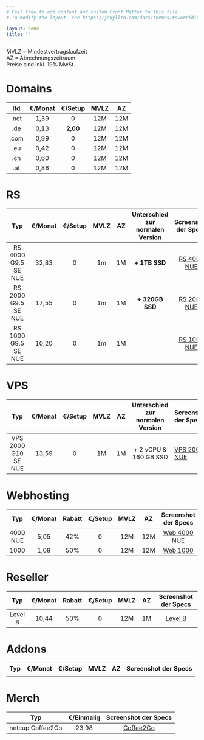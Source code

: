 ```yaml
---
# Feel free to add content and custom Front Matter to this file.
# To modify the layout, see https://jekyllrb.com/docs/themes/#overriding-theme-defaults

layout: home
title: ""
---
```


MVLZ = Mindestvertragslaufzeit   
AZ = Abrechnungszeitraum  
Preise sind inkl. 19% MwSt.  

Domains
===
|  ltd  | €/Monat | €/Setup  | MVLZ  |  AZ   |
| :---: | :-----: | :------: | :---: | :---: |
| .net  |  1,39   |    0     |  12M  |  12M  |
|  .de  |  0,13   | **2,00** |  12M  |  12M  |
| .com  |  0,99   |    0     |  12M  |  12M  |
|  .eu  |  0,42   |    0     |  12M  |  12M  |
|  .ch  |  0,60   |    0     |  12M  |  12M  |
|  .at  |  0,86   |    0     |  12M  |  12M  |


RS
===
|         Typ         | €/Monat | €/Setup | MVLZ  |  AZ   | Unterschied zur normalen Version |         Screenshot der Specs          |
| :-----------------: | :-----: | :-----: | :---: | :---: | :------------------------------: | :-----------------------------------: |
| RS 4000 G9.5 SE NUE |  32,83  |    0    |  1m   |  1M   |          **+ 1TB SSD**           | [RS 4000 NUE](/images/rs4000nue.jpeg) |
| RS 2000 G9.5 SE NUE |  17,55  |    0    |  1m   |  1M   |         **+ 320GB SSD**          | [RS 2000 NUE](/images/rs2000nue.jpeg) |
| RS 1000 G9.5 SE NUE |  10,20  |    0    |  1m   |  1M   |                                  |  [RS 1000 NUE](/images/rs1000.jpeg)   |

 
 
VPS
===
|         Typ         | €/Monat | €/Setup | MVLZ  |  AZ   | Unterschied zur normalen Version | Screenshot der Specs                    |
| :-----------------: | :-----: | :-----: | :---: | :---: | :------------------------------: | :-------------------------------------- |
| VPS 2000 G10 SE NUE |  13,59  |    0    |  1M   |  1M   |      + 2 vCPU & 160 GB SSD       | [VPS 2000 NUE](/images/vps2000nue.jpeg) |


Webhosting
===
|   Typ    | €/Monat | Rabatt | €/Setup | MVLZ  |  AZ   |          Screenshot der Specs          |
| :------: | :-----: | :----: | :-----: | :---: | :---: | :------------------------------------: |
| 4000 NUE |  5,05   |  42%   |    0    |  12M  |  12M  | [Web 4000 NUE](/images/ws4000nue.jpeg) |
|   1000   |  1,08   |  50%   |    0    |  12M  |  12M  |    [Web 1000](/images/web1000.jpeg)    |


Reseller
===
|   Typ   | €/Monat | Rabatt | €/Setup | MVLZ  |  AZ   |        Screenshot der Specs        |
| :-----: | :-----: | :----: | :-----: | :---: | :---: | :--------------------------------: |
| Level B |  10,44  |  50%   |    0    |  12M  |  1M   | [Level B](/images/reseller-b.jpeg) |



Addons
===
|  Typ  | €/Monat | €/Setup | MVLZ  |  AZ   | Screenshot der Specs |
| :---: | :-----: | :-----: | :---: | :---: | :------------------: |
|       |         |         |       |       |                      |


Merch
===
|  Typ  |  €/Einmalig | Screenshot der Specs |
| :---: |  :--------: | :------------------: |
|netcup Coffee2Go|  23,98       |[Coffee2Go](/images/nccoffee2go.jpeg)            |   